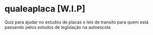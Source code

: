# qualeaplaca [W.I.P]

Quiz para ajudar no estudos de placas e leis de transito para quem está passando pelos estudos de legislação na autoescola
